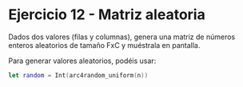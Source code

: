 # Ejercicio 12 - Matriz aleatoria

Dados dos valores (filas y columnas), genera una matriz de números enteros aleatorios de tamaño FxC y muéstrala en pantalla.

Para generar valores aleatorios, podéis usar:

```swift
let random = Int(arc4random_uniform(n))
```
